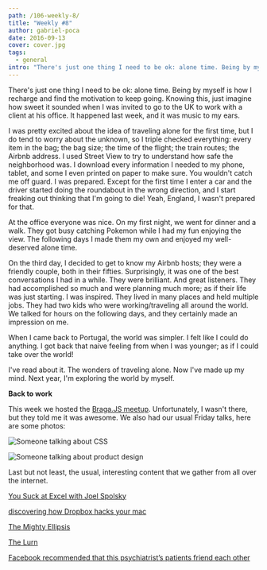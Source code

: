```yaml
---
path: /106-weekly-8/
title: "Weekly #8"
author: gabriel-poca
date: 2016-09-13
cover: cover.jpg
tags:
  - general
intro: "There's just one thing I need to be ok: alone time. Being by myself is how I recharge and find the motivation to keep going. Knowing this, just imagine how sweet it sounded when I was invited to go to the UK to work with a client at his office. It happened last week, and it was music to my ears."
---
```


There's just one thing I need to be ok: alone time. Being by myself is how I recharge and find the motivation to keep going. Knowing this, just imagine how sweet it sounded when I was invited to go to the UK to work with a client at his office. It happened last week, and it was music to my ears.

I was pretty excited about the idea of traveling alone for the first time, but I do tend to worry about the unknown, so I triple checked everything: every item in the bag; the bag size; the time of the flight; the train routes; the Airbnb address. I used Street View to try to understand how safe the neighborhood was. I download every information I needed to my phone, tablet, and some I even printed on paper to make sure. You wouldn't catch me off guard. I was prepared. Except for the first time I enter a car and the driver started doing the roundabout in the wrong direction, and I start freaking out thinking that I'm going to die! Yeah, England, I wasn't prepared for that.

At the office everyone was nice. On my first night, we went for dinner and a walk. They got busy catching Pokemon while I had my fun enjoying the view. The following days I made them my own and enjoyed my well-deserved alone time.

On the third day, I decided to get to know my Airbnb hosts; they were a friendly couple, both in their fifties. Surprisingly, it was one of the best conversations I had in a while. They were brilliant. And great listeners. They had accomplished so much and were planning much more; as if their life was just starting. I was inspired. They lived in many places and held multiple jobs. They had two kids who were working/traveling all around the world. We talked for hours on the following days, and they certainly made an impression on me.

When I came back to Portugal, the world was simpler. I felt like I could do anything. I got back that naive feeling from when I was younger; as if I could take over the world!

I've read about it. The wonders of traveling alone. Now I've made up my mind. Next year, I'm exploring the world by myself.

**Back to work**

This week we hosted the [Braga.JS meetup](https://www.meetup.com/bragajs/). Unfortunately, I wasn't there, but they told me it was awesome. We also had our usual Friday talks, here are some photos:

![Someone talking about CSS](https://subvisual.s3.amazonaws.com/blog/post_image/179/original.jpg)

![Someone talking about product design](https://subvisual.s3.amazonaws.com/blog/post_image/180/original.jpg)

Last but not least, the usual, interesting content that we gather from all over the internet.

[You Suck at Excel with Joel Spolsky](https://www.youtube.com/watch?v=0nbkaYsR94c)

[discovering how Dropbox hacks your mac](http://applehelpwriter.com/2016/08/29/discovering-how-dropbox-hacks-your-mac/)

[The Mighty Ellipsis](https://medium.com/@jsaito/the-mighty-ellipsis-6c2c00ddc864#.y3iyup874)

[The Lurn](http://blog.cleancoder.com/uncle-bob/2016/09/01/TheLurn.html)

[Facebook recommended that this psychiatrist’s patients friend each other](http://fusion.net/story/339018/facebook-psychiatrist-privacy-problems/)


